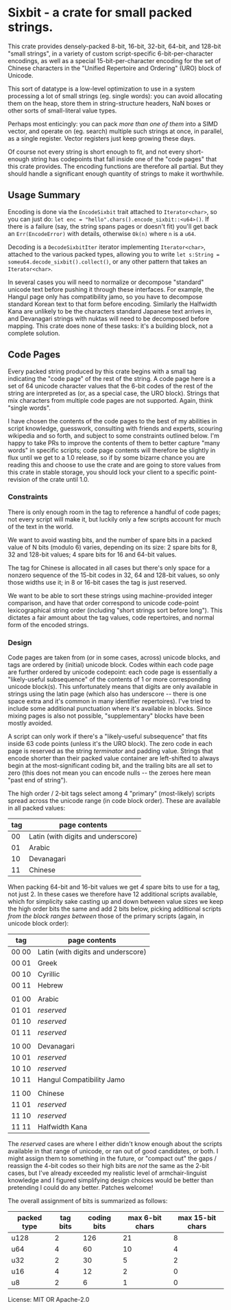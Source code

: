 # Sixbit - a crate for small packed strings.

This crate provides densely-packed 8-bit, 16-bit, 32-bit, 64-bit, and
128-bit "small strings", in a variety of custom script-specific
6-bit-per-character encodings, as well as a special 15-bit-per-character
encoding for the set of Chinese characters in the "Unified Repertoire and
Ordering" (URO) block of Unicode.

This sort of datatype is a low-level optimization to use in a system
processing a lot of small strings (eg. single words): you can avoid
allocating them on the heap, store them in string-structure headers, NaN
boxes or other sorts of small-literal value types.

Perhaps most enticingly: you can pack _more than one of them_ into a SIMD
vector, and operate on (eg. search) multiple such strings at once, in
parallel, as a single register. Vector registers just keep growing these
days.

Of course not every string is short enough to fit, and not every
short-enough string has codepoints that fall inside one of the "code pages"
that this crate provides. The encoding functions are therefore all partial.
But they should handle a significant enough quantity of strings to make it
worthwhile.

## Usage Summary

Encoding is done via the `EncodeSixbit` trait attached to `Iterator<char>`,
so you can just do: `let enc = "hello".chars().encode_sixbit::<u64>()`. If
there is a failure (say, the string spans pages or doesn't fit) you'll get
back an `Err(EncodeError)` with details, otherwise `Ok(n)` where `n` is a
`u64`.

Decoding is a `DecodeSixbitIter` iterator implementing `Iterator<char>`,
attached to the various packed types, allowing you to write `let s:String =
someu64.decode_sixbit().collect()`, or any other pattern that takes an
`Iterator<char>`.

In several cases you will need to normalize or decompose "standard" unicode
text before pushing it through these interfaces. For example, the Hangul
page only has compatibility jamo, so you have to decompose standard Korean
text to that form before encoding. Similarly the Halfwidth Kana are unlikely
to be the characters standard Japanese text arrives in, and Devanagari
strings with nuktas will need to be decomposed before mapping. This crate
does none of these tasks: it's a building block, not a complete solution.

## Code Pages

Every packed string produced by this crate begins with a small tag
indicating the "code page" of the rest of the string. A code page here is a
set of 64 unicode character values that the 6-bit codes of the rest of the
string are interpreted as (or, as a special case, the URO block). Strings
that mix characters from multiple code pages are not supported. Again, think
"single words".

I have chosen the contents of the code pages to the best of my abilities in
script knowledge, guesswork, consulting with friends and experts, scouring
wikipedia and so forth, and subject to some constraints outlined below. I'm
happy to take PRs to improve the contents of them to better capture "many
words" in specific scripts; code page contents will therefore be slightly in
flux until we get to a 1.0 release, so if by some bizarre chance you are
reading this and choose to use the crate and are going to store values from
this crate in stable storage, you should lock your client to a specific
point-revision of the crate until 1.0.

### Constraints

There is only enough room in the tag to reference a handful of code pages;
not every script will make it, but luckily only a few scripts account for
much of the text in the world.

We want to avoid wasting bits, and the number of spare bits in a packed
value of N bits (modulo 6) varies, depending on its size: 2 spare bits for
8, 32 and 128-bit values; 4 spare bits for 16 and 64-bit values.

The tag for Chinese is allocated in all cases but there's only space for
a nonzero sequence of the 15-bit codes in 32, 64 and 128-bit values, so
only those widths use it; in 8 or 16-bit cases the tag is just reserved.

We want to be able to sort these strings using machine-provided integer
comparison, and have that order correspond to unicode code-point
lexicographical string order (including "short strings sort before long").
This dictates a fair amount about the tag values, code repertoires, and
normal form of the encoded strings.

### Design

Code pages are taken from (or in some cases, across) unicode blocks, and
tags are ordered by (initial) unicode block. Codes within each code page are
further ordered by unicode codepoint: each code page is essentially a
"likely-useful subsequence" of the contents of 1 or more corresponding
unicode block(s). This unfortunately means that digits are only available in
strings using the latin page (which also has underscore -- there is one
space extra and it's common in many identifier repertoires). I've tried to
include some additional punctuation where it's available in blocks. Since
mixing pages is also not possible, "supplementary" blocks have been mostly
avoided.

A script can only work if there's a "likely-useful subsequence" that fits
inside 63 code points (unless it's the URO block). The zero code in each
page is reserved as the string _terminator_ and padding value. Strings that
encode shorter than their packed value container are left-shifted to always
begin at the most-significant coding bit, and the trailing bits are all set
to zero (this does not mean you can encode nulls -- the zeroes here mean
"past end of string").

The high order / 2-bit tags select among 4 "primary" (most-likely) scripts
spread across the unicode range (in code block order). These are available
in all packed values:

  | tag | page contents                              |
  |-----|--------------------------------------------|
  |  00 | Latin (with digits and underscore)         |
  |  01 | Arabic                                     |
  |  10 | Devanagari                                 |
  |  11 | Chinese                                    |

When packing 64-bit and 16-bit values we get _4_ spare bits to use for a
tag, not just 2. In these cases we therefore have 12 additional scripts
available, which for simplicity sake casting up and down between value sizes
we keep the high order bits the same and add 2 bits below, picking
additional scripts _from the block ranges between_ those of the primary
scripts (again, in unicode block order):

  | tag   | page contents                                 |
  |-------|-----------------------------------------------|
  | 00 00 | Latin (with digits and underscore)            |
  | 00 01 | Greek                                         |
  | 00 10 | Cyrillic                                      |
  | 00 11 | Hebrew                                        |
  |       |                                               |
  | 01 00 | Arabic                                        |
  | 01 01 | *reserved*                                    |
  | 01 10 | *reserved*                                    |
  | 01 11 | *reserved*                                    |
  |       |                                               |
  | 10 00 | Devanagari                                    |
  | 10 01 | *reserved*                                    |
  | 10 10 | *reserved*                                    |
  | 10 11 | Hangul Compatibility Jamo                     |
  |       |                                               |
  | 11 00 | Chinese                                       |
  | 11 01 | *reserved*                                    |
  | 11 10 | *reserved*                                    |
  | 11 11 | Halfwidth Kana                                |

The *reserved* cases are where I either didn't know enough about the scripts
available in that range of unicode, or ran out of good candidates, or both.
I might assign them to something in the future, or "compact out" the gaps /
reassign the 4-bit codes so their high bits are _not_ the same as the 2-bit
cases, but I've already exceeded my realistic level of armchair-linguist
knowledge and I figured simplifying design choices would be better than
pretending I could do any better. Patches welcome!

The overall assignment of bits is summarized as follows:

| packed type | tag bits | coding bits | max 6-bit chars | max 15-bit chars |
|-------------|----------|-------------|-----------------|------------------|
| u128        | 2        | 126         | 21              | 8                |
|  u64        | 4        |  60         | 10              | 4                |
|  u32        | 2        |  30         |  5              | 2                |
|  u16        | 4        |  12         |  2              | 0                |
|   u8        | 2        |   6         |  1              | 0                |

License: MIT OR Apache-2.0
